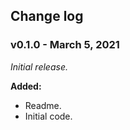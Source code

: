 ## Change log

### v0.1.0 - March 5, 2021

*Initial release.*

**Added:**
 - Readme.
 - Initial code.
